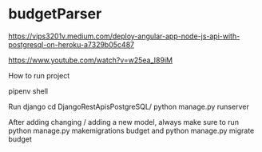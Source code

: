 # budgetParser


https://vips3201v.medium.com/deploy-angular-app-node-js-api-with-postgresql-on-heroku-a7329b05c487


https://www.youtube.com/watch?v=w25ea_I89iM



How to run project 

pipenv shell


Run django 
cd DjangoRestApisPostgreSQL/
python manage.py runserver

After adding changing / adding a new model, always make sure to run 
python manage.py makemigrations budget
and python manage.py migrate budget